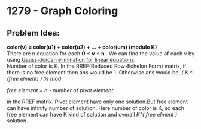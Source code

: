 # 1279 - Graph Coloring
##  Problem Idea:
**color(v) = color(u1) + color(u2) + ... + color(um) (modulo K)**  
There are n equation for  each  **0**  ≤  **v**  ≤  **n** .
We can find the value of each v by using [Gauss-Jordan elimination for linear equations](https://cp-algorithms.com/linear_algebra/linear-system-gauss.html).  
Number of color is K. In the RREF(Reduced Row-Echelon Form) matrix, if there is no free element then ans would be 1. Otherwise ans would be, *( K ^ (free elment) ) % mod*.  
   
   *free element = n - number of pivot element*  
   
   in the RREF matrix. Pivot element have only one solution.But free element can have infinity number of solution. Here number of color is K, so each free element can have K kind of solution and overall   *K^( free elment )*  solution.     



<!--stackedit_data:
eyJoaXN0b3J5IjpbLTEwOTAzMzQzODQsLTE5MTY5OTc0MzksLT
QxODY0NjM0MCw4NDIxODg1MTJdfQ==
-->